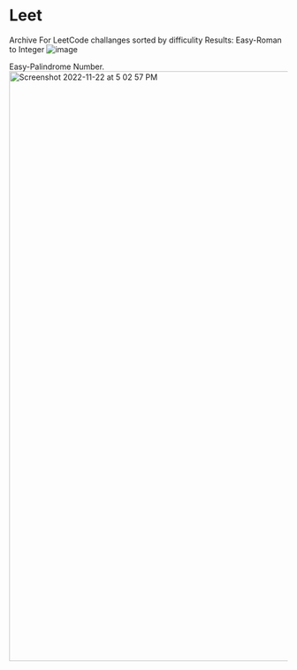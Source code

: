 # Leet
Archive For LeetCode challanges sorted by difficulity
Results:
Easy-Roman to Integer
![image](https://user-images.githubusercontent.com/67759970/203270702-fe09488f-ab43-49fe-a97e-0d6cd898b185.png)

Easy-Palindrome Number.
<img width="1065" alt="Screenshot 2022-11-22 at 5 02 57 PM" src="https://user-images.githubusercontent.com/67759970/203271894-249324c1-33c9-4a50-bb19-3d2da90fc79d.png">
